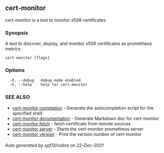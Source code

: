 ## cert-monitor

cert-monitor is a tool to monitor x509 certificates

### Synopsis

A tool to discover, display, and monitor 
x509 certificates as prometheus metrics

```
cert-monitor [flags]
```

### Options

```
  -d, --debug   debug mode enabled
  -h, --help    help for cert-monitor
```

### SEE ALSO

* [cert-monitor completion](cert-monitor_completion.md)	 - Generate the autocompletion script for the specified shell
* [cert-monitor documentation](cert-monitor_documentation.md)	 - Generate Markdown doc for cert-monitor
* [cert-monitor fetch](cert-monitor_fetch.md)	 - fetch certificate from remote sources
* [cert-monitor server](cert-monitor_server.md)	 - Starts the cert-monitor prometheus server
* [cert-monitor version](cert-monitor_version.md)	 - Print the version number of cert-monitor

###### Auto generated by spf13/cobra on 22-Dec-2021
